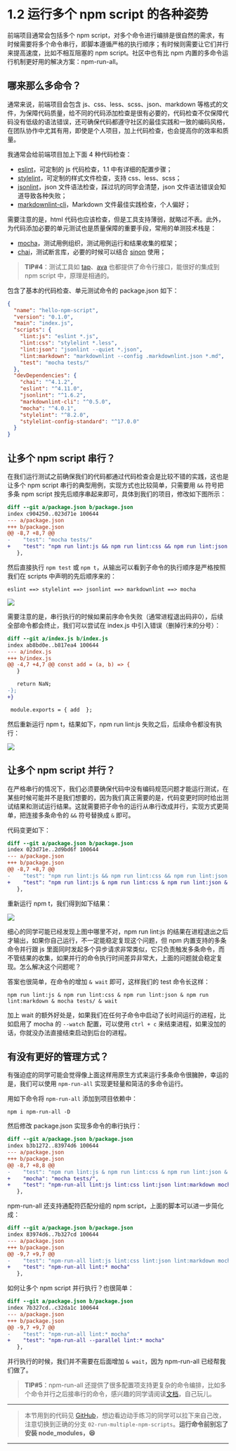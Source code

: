 
# 1.2 运行多个 npm script 的各种姿势

前端项目通常会包括多个 npm script，对多个命令进行编排是很自然的需求，有时候需要将多个命令串行，即脚本遵循严格的执行顺序；有时候则需要让它们并行来提高速度，比如不相互阻塞的 npm script。社区中也有比 npm 内置的多命令运行机制更好用的解决方案：npm-run-all。

## 哪来那么多命令？

通常来说，前端项目会包含 js、css、less、scss、json、markdown 等格式的文件，为保障代码质量，给不同的代码添加检查是很有必要的，代码检查不仅保障代码没有低级的语法错误，还可确保代码都遵守社区的最佳实践和一致的编码风格，在团队协作中尤其有用，即使是个人项目，加上代码检查，也会提高你的效率和质量。

我通常会给前端项目加上下面 4 种代码检查：

* [eslint](https://eslint.org)，可定制的 js 代码检查，1.1 中有详细的配置步骤；
* [stylelint](https://stylelint.io)，可定制的样式文件检查，支持 css、less、scss；
* [jsonlint](https://github.com/zaach/jsonlint)，json 文件语法检查，踩过坑的同学会清楚，json 文件语法错误会知道导致各种失败；
* [markdownlint-cli](https://github.com/igorshubovych/markdownlint-cli)，Markdown 文件最佳实践检查，个人偏好；

需要注意的是，html 代码也应该检查，但是工具支持薄弱，就略过不表。此外，为代码添加必要的单元测试也是质量保障的重要手段，常用的单测技术栈是：

* [mocha](https://mochajs.org)，测试用例组织，测试用例运行和结果收集的框架；
* [chai](http://chaijs.com)，测试断言库，必要的时候可以结合 [sinon](http://sinonjs.org) 使用；

> **TIP#4**：测试工具如 [tap](http://www.node-tap.org)、[ava](https://github.com/avajs/ava) 也都提供了命令行接口，能很好的集成到 npm script 中，原理是相通的。

包含了基本的代码检查、单元测试命令的 package.json 如下：

```json
{
  "name": "hello-npm-script",
  "version": "0.1.0",
  "main": "index.js",
  "scripts": {
    "lint:js": "eslint *.js",
    "lint:css": "stylelint *.less",
    "lint:json": "jsonlint --quiet *.json",
    "lint:markdown": "markdownlint --config .markdownlint.json *.md",
    "test": "mocha tests/"
  },
  "devDependencies": {
    "chai": "^4.1.2",
    "eslint": "^4.11.0",
    "jsonlint": "^1.6.2",
    "markdownlint-cli": "^0.5.0",
    "mocha": "^4.0.1",
    "stylelint": "^8.2.0",
    "stylelint-config-standard": "^17.0.0"
  }
}
```

## 让多个 npm script 串行？

在我们运行测试之前确保我们的代码都通过代码检查会是比较不错的实践，这也是让多个 npm script 串行的典型用例，实现方式也比较简单，只需要用 `&&` 符号把多条 npm script 按先后顺序串起来即可，具体到我们的项目，修改如下图所示：

```patch
diff --git a/package.json b/package.json
index c904250..023d71e 100644
--- a/package.json
+++ b/package.json
@@ -8,7 +8,7 @@
-    "test": "mocha tests/"
+    "test": "npm run lint:js && npm run lint:css && npm run lint:json && npm run lint:markdown && mocha tests/"
   },
```

然后直接执行 `npm test` 或 `npm t`，从输出可以看到子命令的执行顺序是严格按照我们在 scripts 中声明的先后顺序来的：

`eslint ==> stylelint ==> jsonlint ==> markdownlint ==> mocha`

![](https://user-gold-cdn.xitu.io/2017/11/25/15ff2957cc35e9ce?w=1078&h=669&f=png&s=90004)

需要注意的是，串行执行的时候如果前序命令失败（通常进程退出码非0），后续全部命令都会终止，我们可以尝试在 index.js 中引入错误（删掉行末的分号）：

```patch
diff --git a/index.js b/index.js
index ab8bd0e..b817ea4 100644
--- a/index.js
+++ b/index.js
@@ -4,7 +4,7 @@ const add = (a, b) => {
   }

   return NaN;
-};
+}

 module.exports = { add  };
```

然后重新运行 npm t，结果如下，npm run lint:js 失败之后，后续命令都没有执行：

![](https://user-gold-cdn.xitu.io/2017/11/25/15ff2961675b23a7?w=1042&h=512&f=png&s=89882)

## 让多个 npm script 并行？

在严格串行的情况下，我们必须要确保代码中没有编码规范问题才能运行测试，在某些时候可能并不是我们想要的，因为我们真正需要的是，代码变更时同时给出测试结果和测试运行结果。这就需要把子命令的运行从串行改成并行，实现方式更简单，把连接多条命令的 `&&` 符号替换成 `&` 即可。

代码变更如下：

```patch
diff --git a/package.json b/package.json
index 023d71e..2d9bd6f 100644
--- a/package.json
+++ b/package.json
@@ -8,7 +8,7 @@
-    "test": "npm run lint:js && npm run lint:css && npm run lint:json && npm run lint:markdown && mocha tests/"
+    "test": "npm run lint:js & npm run lint:css & npm run lint:json & npm run lint:markdown & mocha tests/"
   },
```

重新运行 npm t，我们得到如下结果：

![](https://user-gold-cdn.xitu.io/2017/11/25/15ff29662791ea78?w=1094&h=926&f=png&s=141214)

细心的同学可能已经发现上图中哪里不对，npm run lint:js 的结果在进程退出之后才输出，如果你自己运行，不一定能稳定复现这个问题，但 npm 内置支持的多条命令并行跟 js 里面同时发起多个异步请求非常类似，它只负责触发多条命令，而不管结果的收集，如果并行的命令执行时间差异非常大，上面的问题就会稳定复现。怎么解决这个问题呢？

答案也很简单，在命令的增加 `& wait` 即可，这样我们的 test 命令长这样：

```shell
npm run lint:js & npm run lint:css & npm run lint:json & npm run lint:markdown & mocha tests/ & wait
```

加上 wait 的额外好处是，如果我们在任何子命令中启动了长时间运行的进程，比如启用了 mocha 的 `--watch` 配置，可以使用 `ctrl + c` 来结束进程，如果没加的话，你就没办法直接结束启动到后台的进程。

## 有没有更好的管理方式？

有强迫症的同学可能会觉得像上面这样用原生方式来运行多条命令很臃肿，幸运的是，我们可以使用 `npm-run-all` 实现更轻量和简洁的多命令运行。

用如下命令将 `npm-run-all` 添加到项目依赖中：

```shell
npm i npm-run-all -D
```

然后修改 package.json 实现多命令的串行执行：

```patch
diff --git a/package.json b/package.json
index b3b1272..83974d6 100644
--- a/package.json
+++ b/package.json
@@ -8,7 +8,8 @@
-    "test": "npm run lint:js & npm run lint:css & npm run lint:json & npm run lint:markdown & mocha tests/ & wait"
+    "mocha": "mocha tests/",
+    "test": "npm-run-all lint:js lint:css lint:json lint:markdown mocha"
   },
```

npm-run-all 还支持通配符匹配分组的 npm script，上面的脚本可以进一步简化成：

```patch
diff --git a/package.json b/package.json
index 83974d6..7b327cd 100644
--- a/package.json
+++ b/package.json
@@ -9,7 +9,7 @@
-    "test": "npm-run-all lint:js lint:css lint:json lint:markdown mocha"
+    "test": "npm-run-all lint:* mocha"
   },
```

如何让多个 npm script 并行执行？也很简单：

```patch
diff --git a/package.json b/package.json
index 7b327cd..c32da1c 100644
--- a/package.json
+++ b/package.json
@@ -9,7 +9,7 @@
-    "test": "npm-run-all lint:* mocha"
+    "test": "npm-run-all --parallel lint:* mocha"
   },
```

并行执行的时候，我们并不需要在后面增加 `& wait`，因为 npm-run-all 已经帮我们做了。

> **TIP#5**：npm-run-all 还提供了很多配置项支持更复杂的命令编排，比如多个命令并行之后接串行的命令，感兴趣的同学请阅读[文档](https://github.com/mysticatea/npm-run-all/blob/HEAD/docs/npm-run-all.md)，自己玩儿。


----------------------------

> 本节用到的代码见 [GitHub](https://github.com/wangshijun/automated-workflow-with-npm-script/tree/02-run-multiple-npm-scripts)，想边看边动手练习的同学可以拉下来自己改，注意切换到正确的分支 `02-run-multiple-npm-scripts`。**运行命令前别忘了安装 node_modules，😆**

----------------------------

